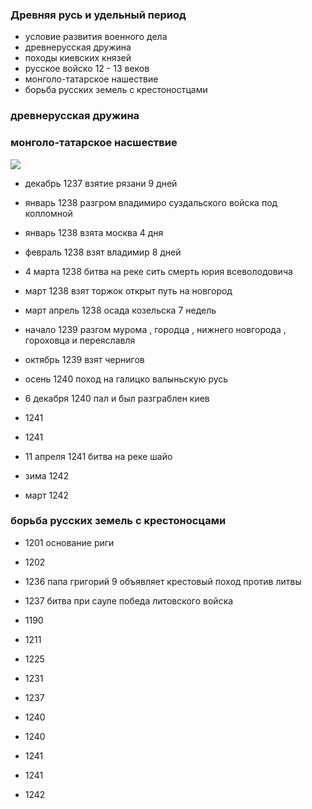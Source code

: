 ### Древняя русь и удельный период 




- условие развития военного дела
- древнерусская дружина
- походы киевских князей
- русское войско 12 - 13 веков
- монголо-татарское нашествие 
- борьба русских земель с крестоностцами




### древнерусская дружина



### монголо-татарское насшествие


![](https://upload.wikimedia.org/wikipedia/commons/3/3c/Battle_of_the_Kalka_River_scheme.png)



- декабрь 1237 взятие рязани 9 дней


- январь 1238 разгром владимиро суздальского войска под колломной


- январь 1238 взята москва 4 дня

- февраль 1238 взят владимир 8 дней 


- 4 марта 1238 битва на реке сить смерть юрия всеволодовича


- март 1238 взят торжок открыт путь на новгород



- март апрель 1238 осада козельска 7 недель

- начало 1239 разгом мурома , городца , нижнего новгорода , гороховца и переяславля




- октябрь 1239 взят чернигов


- осень 1240 поход на галицко валыньскую русь


- 6 декабря 1240 пал и был разграблен киев 


- 1241

- 1241


- 11 апреля 1241 битва на реке шайо

- зима 1242

- март 1242



### борьба русских земель с крестоносцами


- 1201 основание риги 

- 1202 


- 1236 папа григорий 9 объявляет крестовый поход против литвы


- 1237 битва при сауле победа литовского войска


- 1190


- 1211


- 1225


- 1231


- 1237

- 1240

- 1240


- 1241




- 1241


- 1242


